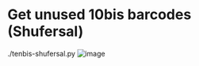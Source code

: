 # Get unused 10bis barcodes (Shufersal)

./tenbis-shufersal.py
![image](https://user-images.githubusercontent.com/1368112/187578201-b3674b54-6b98-40eb-a185-b6519aa7e462.png)
